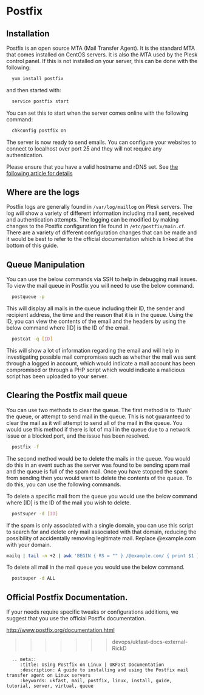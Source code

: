 # Postfix

## Installation

Postfix is an open source MTA (Mail Transfer Agent). It is the standard MTA that comes installed on CentOS servers. It is also the MTA used by the Plesk control panel. If this is not installed on your server, this can be done with the following:

```bash
  yum install postfix
```

and then started with:

```bash
  service postfix start
```

You can set this to start when the server comes online with the following command:

```bash
  chkconfig postfix on
```

The server is now ready to send emails. You can configure your websites to connect to localhost over port 25 and they will not require any authentication.

Please ensure that you have a valid hostname and rDNS set. See [the following article for details](/linux/mail/bounces.html)

## Where are the logs

Postfix logs are generally found in `/var/log/maillog` on Plesk servers. The log will show a variety of different information including mail sent, received and authentication attempts. The logging can be modified by making changes to the Postfix configuration file found in `/etc/postfix/main.cf`.  There are a variety of different configuration changes that can be made and it would be best to refer to the official documentation which is linked at the bottom of this guide.

## Queue Manipulation

You can use the below commands via SSH to help in debugging mail issues. To view the mail queue in Postfix you will need to use the below command.

```bash
  postqueue -p
```

This will display all mails in the queue including their ID, the sender and recipient address, the time and the reason that it is in the queue. Using the ID, you can view the contents of the email and the headers by using the below command where [ID] is the ID of the email.

```bash
  postcat -q [ID]
```

This will show a lot of information regarding the email and will help in investigating possible mail compromises such as whether the mail was sent through a logged in account, which would indicate a mail account has been compromised or through a PHP script which would indicate a malicious script has been uploaded to your server.

## Clearing the Postfix mail queue

You can use two methods to clear the queue. The first method is to 'flush' the queue, or attempt to send mail in the queue. This is not guaranteed to clear the mail as it will attempt to send all of the mail in the queue. You would use this method if there is lot of mail in the queue due to a network issue or a blocked port, and the issue has been resolved.

```bash
  postfix -f
```

The second method would be to delete the mails in the queue. You would do this in an event such as the server was found to be sending spam mail and the queue is full of the spam mail. Once you have stopped the spam from sending then you would want to delete the contents of the queue. To do this, you can use the following commands.

To delete a specific mail from the queue you would use the below command where [ID] is the ID of the mail you wish to delete.

```bash
  postsuper -d [ID]
```

If the spam is only associated with a single domain, you can use this script to search for and delete only mail associated with that domain, reducing the possibility of accidentally removing legitimate mail. Replace @example.com with your domain.

```bash
mailq | tail -n +2 | awk 'BEGIN { RS = "" } /@example.com/ { print $1 }' | tr -d '*!' | postsuper -d -
```

To delete all mail in the mail queue you would use the below command.

```bash
  postsuper -d ALL
```

## Official Postfix Documentation.

If your needs require specific tweaks or configurations additions, we suggest that you use the official Postfix documentation.

<http://www.postfix.org/documentation.html>
>>>>>>> devops/ukfast-docs-external-RickD

```eval_rst
  .. meta::
     :title: Using Postfix on Linux | UKFast Documentation
     :description: A guide to installing and using the Postfix mail transfer agent on Linux servers
     :keywords: ukfast, mail, postfix, linux, install, guide, tutorial, server, virtual, queue
